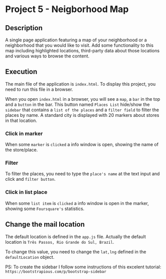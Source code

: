 # Project 5 - Neigborhood Map

## Description
A single page application featuring a map of your neighborhood or a neighborhood that you would like to visit. Add some functionality to this map including highlighted locations, third-party data about those locations and various ways to browse the content.

## Execution
The main file of the application is `index.html`. To display this project, you need to run this file in a browser.

When you open `index.html` in a browser, you will see a `map`, a `bar` in the top and a `button` in the bar. This button named `Places List` hide/show the `sidebar` that contains a `list of the places` and a `filter field` to filter the places by name.
A standard city is displayed with 20 markers about stores in that location.

### Click in marker
When some `marker` is `clicked` a info window is open, showing the name of the store/place.

### Filter 
To filter the places, you need to type the `place's name` at the text input and click and `filter button`.

### Click in list place
When some `list item` is `clicked` a info window is open in the marker, showing some `Foursquare's` statistics.

## Change the mail location

The default location is defined in the `app.js` file. Actually the default location is `Três Passos, Rio Grande do Sul, Brazil`.

To change this value, you need to change the `lat,lng` defined in the `defaultLocation` object.






PS: To create the sidebar I follow some instructions of this excelent tutorial: `https://bootstrapious.com/p/bootstrap-sidebar`

